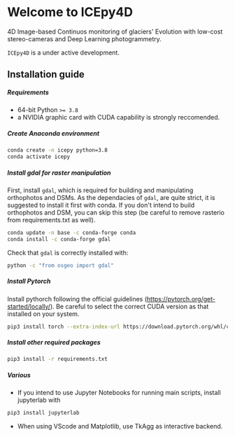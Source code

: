 # Welcome to ICEpy4D

4D Image-based Continuos monitoring of glaciers' Evolution with low-cost stereo-cameras and Deep Learning photogrammetry.

`ICEpy4D` is a under active development.

## Installation guide

##### Requirements

- 64-bit Python `>= 3.8`
- a NVIDIA graphic card with CUDA capability is strongly reccomended.

##### Create Anaconda environment

```bash
conda create -n icepy python=3.8
conda activate icepy
```

##### Install gdal for raster manipulation

First, install `gdal`, which is required for building and manipulating orthophotos and DSMs. As the dependacies of `gdal`, are quite strict, it is suggested to install it first with conda. If you don't intend to build orthophotos and DSM, you can skip this step (be careful to remove rasterio from requirements.txt as well).

```bash
conda update -n base -c conda-forge conda
conda install -c conda-forge gdal
```

Check that `gdal` is correctly installed with:

```bash
python -c "from osgeo import gdal"
```

##### Install Pytorch

Install pythorch following the official guidelines (<https://pytorch.org/get-started/locally/>). Be careful to select the correct CUDA version as that installed on your system.

```bash
pip3 install torch --extra-index-url https://download.pytorch.org/whl/cu116

```

##### Install other required packages

```bash
pip3 install -r requirements.txt
```

##### Various

- If you intend to use Jupyter Notebooks for running main scripts, install jupyterlab with

```bash
pip3 install jupyterlab
```

- When using VScode and Matplotlib, use TkAgg as interactive backend.
